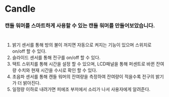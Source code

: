 # Candle
### 캔들 워머를 스마트하게 사용할 수 있는 캔들 워머를 만들어보았습니다. 
#
#
1. 밝기 센서를 통해 방의 불이 꺼지면 자동으로 켜지는 기능이 있으며 스위치로 on/off 할 수 있다.
2. 슬라이드 센서를 통해 전구를 on/off 할 수 있다.
3. 택트 스위치를 통해 시간을 설정 할 수 있으며, LCD패널을 통해 퍼센트로 바뀐 잔여량 수치와 현재 시간을 수시로 확인 할 수 있다.
4. 초음파 센서를 통해 캔들 워머의 잔여량을 측정하여 잔여량이 적을수록 전구의 밝기가 더 밝아진다.
5. 일정량 이하로 내려가면 피에조 부저에서 소리가 나서 사용자에게 알려준다.
